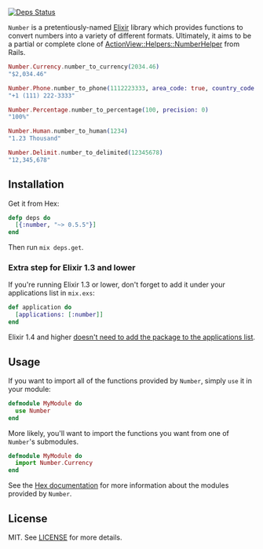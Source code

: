 [![Deps Status](https://beta.hexfaktor.org/badge/all/github/danielberkompas/number.svg)](https://beta.hexfaktor.org/github/danielberkompas/number)

`Number` is a pretentiously-named [Elixir](https://github.com/elixir-lang/elixir)
library which provides functions to convert numbers into a variety of different
formats. Ultimately, it aims to be a partial or complete clone of [ActionView::Helpers::NumberHelper](http://api.rubyonrails.org/classes/ActionView/Helpers/NumberHelper.html)
from Rails.

```elixir
Number.Currency.number_to_currency(2034.46)
"$2,034.46"

Number.Phone.number_to_phone(1112223333, area_code: true, country_code: 1)
"+1 (111) 222-3333"

Number.Percentage.number_to_percentage(100, precision: 0)
"100%"

Number.Human.number_to_human(1234)
"1.23 Thousand"

Number.Delimit.number_to_delimited(12345678)
"12,345,678"
```

## Installation

Get it from Hex:

```elixir
defp deps do
  [{:number, "~> 0.5.5"}]
end
```

Then run `mix deps.get`. 

### Extra step for Elixir 1.3 and lower

If you're running Elixir 1.3 or lower, don't forget to add it under your applications list in `mix.exs`:

```elixir
def application do
  [applications: [:number]]
end
```

Elixir 1.4 and higher [doesn't need to add the package to the applications list](https://sergiotapia.me/application-inference-in-elixir-1-4-ae9e43e90301#.va80lbj94).

## Usage

If you want to import all of the functions provided by `Number`, simply `use`
it in your module:

```elixir
defmodule MyModule do
  use Number
end
```

More likely, you'll want to import the functions you want from one of
`Number`'s submodules.

```elixir
defmodule MyModule do
  import Number.Currency
end
```

See the [Hex documentation](http://hexdocs.pm/number/) for more information
about the modules provided by `Number`.

## License
MIT. See [LICENSE](/LICENSE) for more details.
